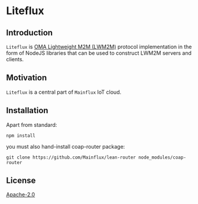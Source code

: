 # Liteflux

## Introduction
`Liteflux` is [OMA Lightweight M2M (LWM2M)](http://openmobilealliance.org/about-oma/work-program/m2m-enablers/) protocol implementation in the form of NodeJS libraries that can be used to construct LWM2M servers and clients.

## Motivation
`Liteflux` is a central part of `Mainflux` IoT cloud.

## Installation
Apart from standard:
```
npm install
```

you must also hand-install coap-router package:

```
git clone https://github.com/Mainflux/lean-router node_modules/coap-router
```

## License
[Apache-2.0](https://github.com/Mainflux/liteflux/blob/master/LICENSE)
